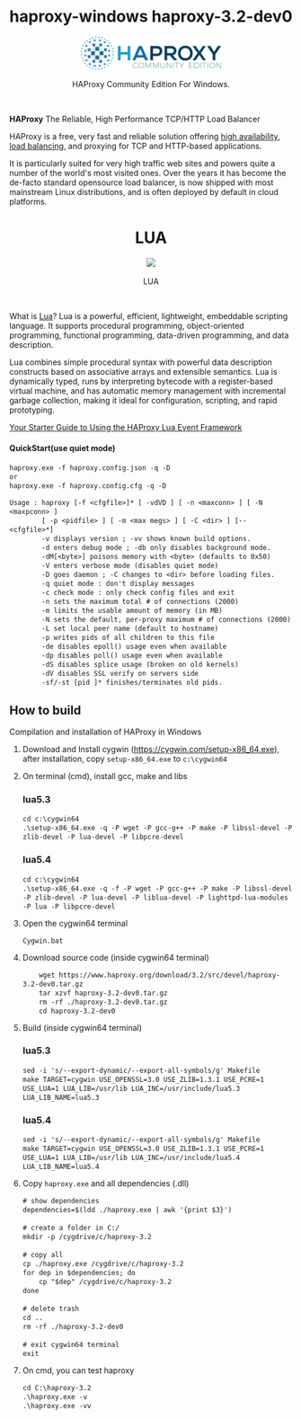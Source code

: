 <div align="center">
    <h1>haproxy-windows haproxy-3.2-dev0</h1>
    <img src="./HAProxyCE.png" width="250" />
    <p align="center">
        HAProxy Community Edition For Windows. 
    </p>    
</div>
<br>

**HAProxy** The Reliable, High Performance TCP/HTTP Load Balancer

HAProxy is a free, very fast and reliable solution offering [high availability](http://en.wikipedia.org/wiki/High_availability),
 [load balancing](http://en.wikipedia.org/wiki/Load_balancer), and proxying for TCP and HTTP-based applications. 
 
 It is particularly suited for very high traffic web sites and powers quite a number of the world's most visited ones. 
 Over the years it has become the de-facto standard opensource load balancer, is now shipped with most mainstream 
 Linux distributions, and is often deployed by default in cloud platforms.

<div align="center">
    <h1>LUA</h1>
    <img src="https://lua.org/images/luaa.gif" width="250" />
    <p align="center">
        LUA
    </p>    
</div>
<br>
 
 What is [Lua](https://lua.org/)?
 Lua is a powerful, efficient, lightweight, embeddable scripting language. It supports procedural programming, object-oriented programming, functional programming, data-driven 
 programming, and data description.

 Lua combines simple procedural syntax with powerful data description constructs based on associative arrays and extensible semantics. Lua is dynamically typed, runs by interpreting 
 bytecode with a register-based virtual machine, and has automatic memory management with incremental garbage collection, making it ideal for configuration, scripting, and rapid 
 prototyping.

 [Your Starter Guide to Using the HAProxy Lua Event Framework](https://www.haproxy.com/blog/your-starter-guide-to-using-the-haproxy-lua-event-framework)

#### QuickStart(use quiet mode)

    haproxy.exe -f haproxy.config.json -q -D
    or
    haproxy.exe -f haproxy.config.cfg -q -D

```
Usage : haproxy [-f <cfgfile>]* [ -vdVD ] [ -n <maxconn> ] [ -N <maxpconn> ]
        [ -p <pidfile> ] [ -m <max megs> ] [ -C <dir> ] [-- <cfgfile>*]
        -v displays version ; -vv shows known build options.
        -d enters debug mode ; -db only disables background mode.
        -dM[<byte>] poisons memory with <byte> (defaults to 0x50)
        -V enters verbose mode (disables quiet mode)
        -D goes daemon ; -C changes to <dir> before loading files.
        -q quiet mode : don't display messages
        -c check mode : only check config files and exit
        -n sets the maximum total # of connections (2000)
        -m limits the usable amount of memory (in MB)
        -N sets the default, per-proxy maximum # of connections (2000)
        -L set local peer name (default to hostname)
        -p writes pids of all children to this file
        -de disables epoll() usage even when available
        -dp disables poll() usage even when available
        -dS disables splice usage (broken on old kernels)
        -dV disables SSL verify on servers side
        -sf/-st [pid ]* finishes/terminates old pids.
```


## How to build

Compilation and installation of HAProxy in Windows

1. Download and Install cygwin (<https://cygwin.com/setup-x86_64.exe>), after installation, copy `setup-x86_64.exe` to `c:\cygwin64`
2. On terminal (cmd), install gcc, make and libs
    ### lua5.3
    ```
    cd c:\cygwin64
    .\setup-x86_64.exe -q -P wget -P gcc-g++ -P make -P libssl-devel -P zlib-devel -P lua-devel -P libpcre-devel
    ```
    ### lua5.4
    ```
    cd c:\cygwin64
    .\setup-x86_64.exe -q -f -P wget -P gcc-g++ -P make -P libssl-devel -P zlib-devel -P lua-devel -P liblua-devel -P lighttpd-lua-modules -P lua -P libpcre-devel
    ```
    
4. Open the cygwin64 terminal
    ```
    Cygwin.bat
    ```
5. Download source code (inside cygwin64 terminal)
    ```
        wget https://www.haproxy.org/download/3.2/src/devel/haproxy-3.2-dev0.tar.gz
        tar xzvf haproxy-3.2-dev0.tar.gz
        rm -rf ./haproxy-3.2-dev0.tar.gz 
        cd haproxy-3.2-dev0
    ```
6. Build (inside cygwin64 terminal)
    ### lua5.3
    ```
    sed -i 's/--export-dynamic/--export-all-symbols/g' Makefile
    make TARGET=cygwin USE_OPENSSL=3.0 USE_ZLIB=1.3.1 USE_PCRE=1 USE_LUA=1 LUA_LIB=/usr/lib LUA_INC=/usr/include/lua5.3 LUA_LIB_NAME=lua5.3
    ```
    ### lua5.4
    ```
    sed -i 's/--export-dynamic/--export-all-symbols/g' Makefile
    make TARGET=cygwin USE_OPENSSL=3.0 USE_ZLIB=1.3.1 USE_PCRE=1 USE_LUA=1 LUA_LIB=/usr/lib LUA_INC=/usr/include/lua5.4 LUA_LIB_NAME=lua5.4
    ```    
8. Copy `haproxy.exe` and all dependencies (.dll)
    ```
    # show dependencies
    dependencies=$(ldd ./haproxy.exe | awk '{print $3}')
   
    # create a folder in C:/
    mkdir -p /cygdrive/c/haproxy-3.2
   
    # copy all
    cp ./haproxy.exe /cygdrive/c/haproxy-3.2
    for dep in $dependencies; do
        cp "$dep" /cygdrive/c/haproxy-3.2
    done
   
    # delete trash
    cd ..
    rm -rf ./haproxy-3.2-dev0
   
    # exit cygwin64 terminal
    exit
    ```
9. On cmd, you can test haproxy
    ```
    cd C:\haproxy-3.2
    .\haproxy.exe -v 
    .\haproxy.exe -vv 
    ```
